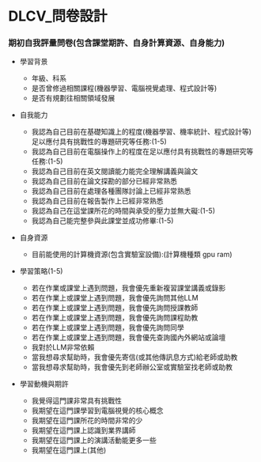 # DLCV_問卷設計

### 期初自我評量問卷(包含課堂期許、自身計算資源、自身能力)

- 學習背景
  - 年級、科系
  - 是否曾修過相關課程(機器學習、電腦視覺處理、程式設計等)
  - 是否有規劃往相關領域發展

- 自我能力
  - 我認為自己目前在基礎知識上的程度(機器學習、機率統計、程式設計等)足以應付具有挑戰性的專題研究等任務:(1-5)
  - 我認為自己目前在電腦操作上的程度在足以應付具有挑戰性的專題研究等任務:(1-5)
  - 我認為自己目前在英文閱讀能力能完全理解講義與論文
  - 我認為自己目前在論文探勘的部分已經非常熟悉
  - 我認為自己目前在處理各種團隊討論上已經非常熟悉
  - 我認為自己目前在報告製作上已經非常熟悉
  - 我認為自己在這堂課所花的時間與承受的壓力並無大礙:(1-5)
  - 我認為自己能完整參與此課堂並成功修畢:(1-5)
- 自身資源
  - 目前能使用的計算機資源(包含實驗室設備):(計算機種類 gpu ram)
- 學習策略(1-5)
  - 若在作業或課堂上遇到問題，我會優先重新複習課堂講義或錄影
  - 若在作業上或課堂上遇到問題，我會優先詢問其他LLM
  - 若在作業上或課堂上遇到問題，我會優先詢問授課教師
  - 若在作業上或課堂上遇到問題，我會優先詢問課程助教
  - 若在作業上或課堂上遇到問題，我會優先詢問同學
  - 若在作業上或課堂上遇到問題，我會優先查詢國內外網站或論壇
  - 我對於LLM非常依賴
  - 當我想尋求幫助時，我會優先寄信(或其他傳訊息方式)給老師或助教
  - 當我想尋求幫助時，我會優先到老師辦公室或實驗室找老師或助教
- 學習動機與期許
  - 我覺得這門課非常具有挑戰性
  - 我期望在這門課學習到電腦視覺的核心概念
  - 我期望在這門課所花的時間非常的少
  - 我期望在這門課上認識到業界講師
  - 我期望在這門課上的演講活動能更多一些
  - 我期望在這門課上(其他)
